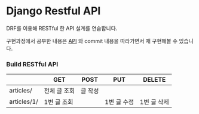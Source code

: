 # Django Restful API

DRF를 이용해 RESTful 한 API 설계를 연습합니다.

구현과정에서 공부한 내용은 [API](https://github.com/holawan/TIL/tree/master/API) 와 commit 내용을 따라가면서 재 구현해볼 수 있습니다.

### Build RESTful API

|             | GET          | POST    | PUT         | DELETE      |
| ----------- | ------------ | ------- | ----------- | ----------- |
| articles/   | 전체 글 조회 | 글 작성 |             |             |
| articles/1/ | 1번 글 조회  |         | 1번 글 수정 | 1번 글 삭제 |

